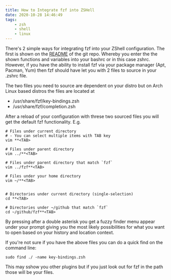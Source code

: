 ```yaml
---
title: How to Integrate fzf into ZSHell
date: 2020-10-28 14:46:49
tags: 
    - zsh
    - shell
    - linux
---
```


There's 2 simple ways for integrating fzf into your ZShell configuration. The first is shown on the [README](https://github.com/junegunn/fzf#fuzzy-completion-for-bash-and-zsh) of the git repo. Whereby you enter the 
the shown functions and variables into your bashrc or in this case zshrc. However, if you have the ability to install fzf via your package manager (Apt, Pacman, Yum) then fzf should have let you with 2 files to source in your 
.zshrc file. 

The two files you need to source are dependent on your distro but on Arch Linux based distros the files are located at

* /usr/share/fzf/key-bindings.zsh
* /usr/share/fzf/completion.zsh

After a reload of your configuration with threse two sourced files you will get the default fzf functionality. E.g.

```
# Files under current directory
# - You can select multiple items with TAB key
vim **<TAB>

# Files under parent directory
vim ../**<TAB>

# Files under parent directory that match `fzf`
vim ../fzf**<TAB>

# Files under your home directory
vim ~/**<TAB>


# Directories under current directory (single-selection)
cd **<TAB>

# Directories under ~/github that match `fzf`
cd ~/github/fzf**<TAB>
```

By pressing <TAB> after a double asterisk you get a fuzzy finder menu appear under your prompt giving you the most likely possibilities for what you want to open based on your history and location context.

If you're not sure if you have the above files you can do a quick find on the command line:

```sudo find ./ -name key-bindings.zsh```

This may sshow you other plugins but if you just look out for fzf in the path those will be your files.
